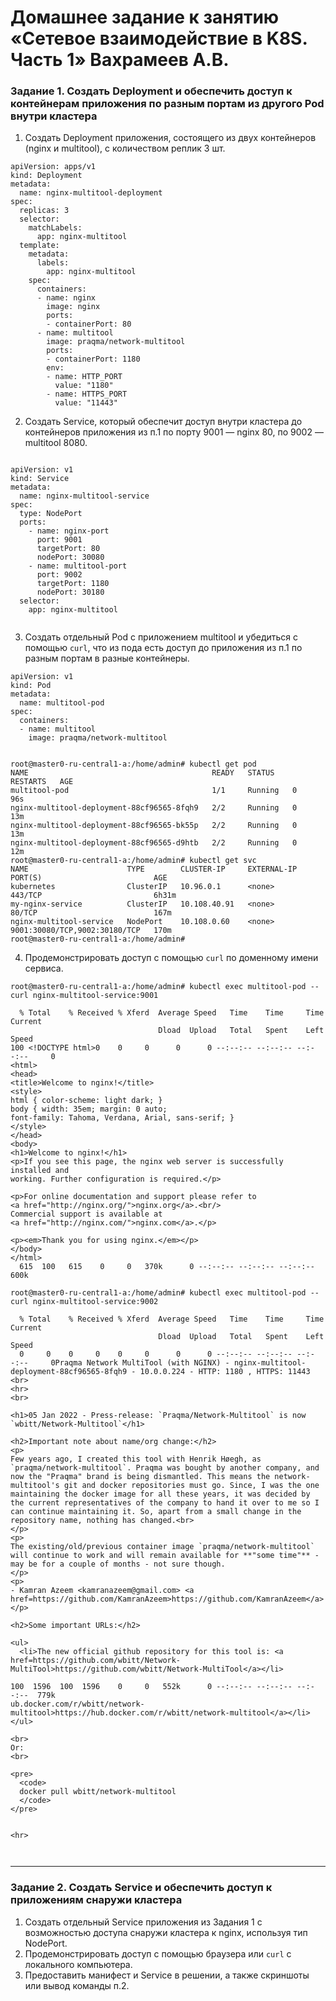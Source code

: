 # Домашнее задание к занятию «Сетевое взаимодействие в K8S. Часть 1» Вахрамеев А.В.


### Задание 1. Создать Deployment и обеспечить доступ к контейнерам приложения по разным портам из другого Pod внутри кластера

1. Создать Deployment приложения, состоящего из двух контейнеров (nginx и multitool), с количеством реплик 3 шт.
```
apiVersion: apps/v1
kind: Deployment
metadata:
  name: nginx-multitool-deployment
spec:
  replicas: 3
  selector:
    matchLabels:
      app: nginx-multitool
  template:
    metadata:
      labels:
        app: nginx-multitool
    spec:
      containers:
      - name: nginx
        image: nginx
        ports:
        - containerPort: 80
      - name: multitool
        image: praqma/network-multitool
        ports:
        - containerPort: 1180
        env:
        - name: HTTP_PORT
          value: "1180"
        - name: HTTPS_PORT
          value: "11443"

```

2. Создать Service, который обеспечит доступ внутри кластера до контейнеров приложения из п.1 по порту 9001 — nginx 80, по 9002 — multitool 8080.

```

apiVersion: v1
kind: Service
metadata:
  name: nginx-multitool-service
spec:
  type: NodePort
  ports:
    - name: nginx-port
      port: 9001
      targetPort: 80
      nodePort: 30080
    - name: multitool-port
      port: 9002
      targetPort: 1180
      nodePort: 30180
  selector:
    app: nginx-multitool


```

3. Создать отдельный Pod с приложением multitool и убедиться с помощью `curl`, что из пода есть доступ до приложения из п.1 по разным портам в разные контейнеры.

```
apiVersion: v1
kind: Pod
metadata:
  name: multitool-pod
spec:
  containers:
  - name: multitool
    image: praqma/network-multitool


```
```
root@master0-ru-central1-a:/home/admin# kubectl get pod
NAME                                         READY   STATUS    RESTARTS   AGE
multitool-pod                                1/1     Running   0          96s
nginx-multitool-deployment-88cf96565-8fqh9   2/2     Running   0          13m
nginx-multitool-deployment-88cf96565-bk55p   2/2     Running   0          13m
nginx-multitool-deployment-88cf96565-d9htb   2/2     Running   0          12m
root@master0-ru-central1-a:/home/admin# kubectl get svc
NAME                      TYPE        CLUSTER-IP     EXTERNAL-IP   PORT(S)                         AGE
kubernetes                ClusterIP   10.96.0.1      <none>        443/TCP                         6h31m
my-nginx-service          ClusterIP   10.108.40.91   <none>        80/TCP                          167m
nginx-multitool-service   NodePort    10.108.0.60    <none>        9001:30080/TCP,9002:30180/TCP   170m
root@master0-ru-central1-a:/home/admin# 

```

4. Продемонстрировать доступ с помощью `curl` по доменному имени сервиса.

`root@master0-ru-central1-a:/home/admin# kubectl exec multitool-pod -- curl nginx-multitool-service:9001`

```
  % Total    % Received % Xferd  Average Speed   Time    Time     Time  Current
                                 Dload  Upload   Total   Spent    Left  Speed
100 <!DOCTYPE html>0    0     0      0      0 --:--:-- --:--:-- --:--:--     0
<html>
<head>
<title>Welcome to nginx!</title>
<style>
html { color-scheme: light dark; }
body { width: 35em; margin: 0 auto;
font-family: Tahoma, Verdana, Arial, sans-serif; }
</style>
</head>
<body>
<h1>Welcome to nginx!</h1>
<p>If you see this page, the nginx web server is successfully installed and
working. Further configuration is required.</p>

<p>For online documentation and support please refer to
<a href="http://nginx.org/">nginx.org</a>.<br/>
Commercial support is available at
<a href="http://nginx.com/">nginx.com</a>.</p>

<p><em>Thank you for using nginx.</em></p>
</body>
</html>
  615  100   615    0     0   370k      0 --:--:-- --:--:-- --:--:--  600k
```

`root@master0-ru-central1-a:/home/admin# kubectl exec multitool-pod -- curl nginx-multitool-service:9002`

```
  % Total    % Received % Xferd  Average Speed   Time    Time     Time  Current
                                 Dload  Upload   Total   Spent    Left  Speed
  0     0    0     0    0     0      0      0 --:--:-- --:--:-- --:--:--     0Praqma Network MultiTool (with NGINX) - nginx-multitool-deployment-88cf96565-8fqh9 - 10.0.0.224 - HTTP: 1180 , HTTPS: 11443
<br>
<hr>
<br>

<h1>05 Jan 2022 - Press-release: `Praqma/Network-Multitool` is now `wbitt/Network-Multitool`</h1>

<h2>Important note about name/org change:</h2>
<p>
Few years ago, I created this tool with Henrik Høegh, as `praqma/network-multitool`. Praqma was bought by another company, and now the "Praqma" brand is being dismantled. This means the network-multitool's git and docker repositories must go. Since, I was the one maintaining the docker image for all these years, it was decided by the current representatives of the company to hand it over to me so I can continue maintaining it. So, apart from a small change in the repository name, nothing has changed.<br>
</p>
<p>
The existing/old/previous container image `praqma/network-multitool` will continue to work and will remain available for **"some time"** - may be for a couple of months - not sure though. 
</p>
<p>
- Kamran Azeem <kamranazeem@gmail.com> <a href=https://github.com/KamranAzeem>https://github.com/KamranAzeem</a>
</p>

<h2>Some important URLs:</h2>

<ul>
  <li>The new official github repository for this tool is: <a href=https://github.com/wbitt/Network-MultiTool>https://github.com/wbitt/Network-MultiTool</a></li>

100  1596  100  1596    0     0   552k      0 --:--:-- --:--:-- --:--:--  779k
ub.docker.com/r/wbitt/network-multitool>https://hub.docker.com/r/wbitt/network-multitool</a></li>
</ul>

<br>
Or:
<br>

<pre>
  <code>
  docker pull wbitt/network-multitool
  </code>
</pre>


<hr>



```


------

### Задание 2. Создать Service и обеспечить доступ к приложениям снаружи кластера

1. Создать отдельный Service приложения из Задания 1 с возможностью доступа снаружи кластера к nginx, используя тип NodePort.
2. Продемонстрировать доступ с помощью браузера или `curl` с локального компьютера.
3. Предоставить манифест и Service в решении, а также скриншоты или вывод команды п.2.
